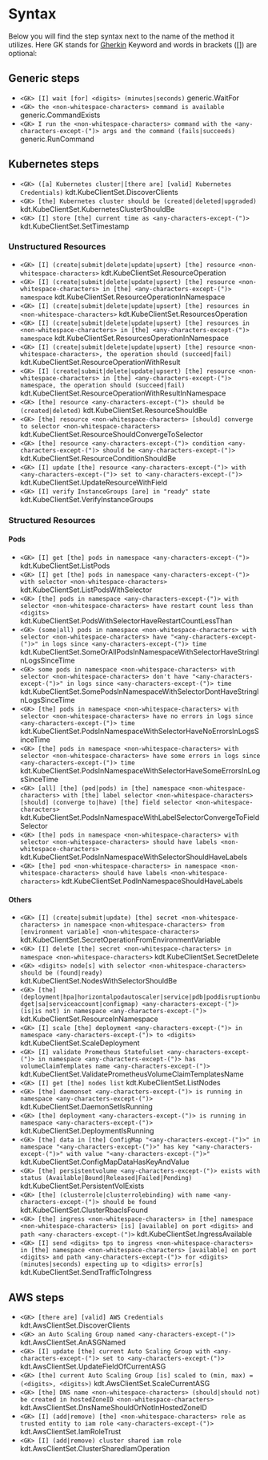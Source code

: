 # Syntax
Below you will find the step syntax next to the name of the method it utilizes. Here GK stands for [Gherkin](https://cucumber.io/docs/gherkin/reference/#keywords) Keyword and words in brackets ([]) are optional:

## Generic steps
- `<GK> [I] wait [for] <digits> (minutes|seconds)` generic.WaitFor
- `<GK> the <non-whitespace-characters> command is available` generic.CommandExists
- `<GK> I run the <non-whitespace-characters> command with the <any-characters-except-(")> args and the command (fails|succeeds)` generic.RunCommand

## Kubernetes steps
- `<GK> ([a] Kubernetes cluster|[there are] [valid] Kubernetes Credentials)` kdt.KubeClientSet.DiscoverClients
- `<GK> [the] Kubernetes cluster should be (created|deleted|upgraded)` kdt.KubeClientSet.KubernetesClusterShouldBe
- `<GK> [I] store [the] current time as <any-characters-except-(")>` kdt.KubeClientSet.SetTimestamp

### Unstructured Resources
- `<GK> [I] (create|submit|delete|update|upsert) [the] resource <non-whitespace-characters>` kdt.KubeClientSet.ResourceOperation
- `<GK> [I] (create|submit|delete|update|upsert) [the] resource <non-whitespace-characters> in [the] <any-characters-except-(")> namespace` kdt.KubeClientSet.ResourceOperationInNamespace
- `<GK> [I] (create|submit|delete|update|upsert) [the] resources in <non-whitespace-characters>` kdt.KubeClientSet.ResourcesOperation
- `<GK> [I] (create|submit|delete|update|upsert) [the] resources in <non-whitespace-characters> in [the] <any-characters-except-(")> namespace` kdt.KubeClientSet.ResourcesOperationInNamespace
- `<GK> [I] (create|submit|delete|update|upsert) [the] resource <non-whitespace-characters>, the operation should (succeed|fail)` kdt.KubeClientSet.ResourceOperationWithResult
- `<GK> [I] (create|submit|delete|update|upsert) [the] resource <non-whitespace-characters> in [the] <any-characters-except-(")> namespace, the operation should (succeed|fail)` kdt.KubeClientSet.ResourceOperationWithResultInNamespace
- `<GK> [the] resource <any-characters-except-(")> should be (created|deleted)` kdt.KubeClientSet.ResourceShouldBe
- `<GK> [the] resource <non-whitespace-characters> [should] converge to selector <non-whitespace-characters>` kdt.KubeClientSet.ResourceShouldConvergeToSelector
- `<GK> [the] resource <any-characters-except-(")> condition <any-characters-except-(")> should be <any-characters-except-(")>` kdt.KubeClientSet.ResourceConditionShouldBe
- `<GK> [I] update [the] resource <any-characters-except-(")> with <any-characters-except-(")> set to <any-characters-except-(")>` kdt.KubeClientSet.UpdateResourceWithField
- `<GK> [I] verify InstanceGroups [are] in "ready" state` kdt.KubeClientSet.VerifyInstanceGroups

### Structured Resources

#### Pods
- `<GK> [I] get [the] pods in namespace <any-characters-except-(")>` kdt.KubeClientSet.ListPods
- `<GK> [I] get [the] pods in namespace <any-characters-except-(")> with selector <non-whitespace-characters>` kdt.KubeClientSet.ListPodsWithSelector
- `<GK> [the] pods in namespace <any-characters-except-(")> with selector <non-whitespace-characters> have restart count less than <digits>` kdt.KubeClientSet.PodsWithSelectorHaveRestartCountLessThan
- `<GK> (some|all) pods in namespace <non-whitespace-characters> with selector <non-whitespace-characters> have "<any-characters-except-(")>" in logs since <any-characters-except-(")> time` kdt.KubeClientSet.SomeOrAllPodsInNamespaceWithSelectorHaveStringInLogsSinceTime
- `<GK> some pods in namespace <non-whitespace-characters> with selector <non-whitespace-characters> don't have "<any-characters-except-(")>" in logs since <any-characters-except-(")> time` kdt.KubeClientSet.SomePodsInNamespaceWithSelectorDontHaveStringInLogsSinceTime
- `<GK> [the] pods in namespace <non-whitespace-characters> with selector <non-whitespace-characters> have no errors in logs since <any-characters-except-(")> time` kdt.KubeClientSet.PodsInNamespaceWithSelectorHaveNoErrorsInLogsSinceTime
- `<GK> [the] pods in namespace <non-whitespace-characters> with selector <non-whitespace-characters> have some errors in logs since <any-characters-except-(")> time` kdt.KubeClientSet.PodsInNamespaceWithSelectorHaveSomeErrorsInLogsSinceTime
- `<GK> [all] [the] (pod|pods) in [the] namespace <non-whitespace-characters> with [the] label selector <non-whitespace-characters> [should] (converge to|have) [the] field selector <non-whitespace-characters>` kdt.KubeClientSet.PodsInNamespaceWithLabelSelectorConvergeToFieldSelector
- `<GK> [the] pods in namespace <non-whitespace-characters> with selector <non-whitespace-characters> should have labels <non-whitespace-characters>` kdt.KubeClientSet.PodsInNamespaceWithSelectorShouldHaveLabels
- `<GK> [the] pod <non-whitespace-characters> in namespace <non-whitespace-characters> should have labels <non-whitespace-characters>` kdt.KubeClientSet.PodInNamespaceShouldHaveLabels

#### Others
- `<GK> [I] (create|submit|update) [the] secret <non-whitespace-characters> in namespace <non-whitespace-characters> from [environment variable] <non-whitespace-characters>` kdt.KubeClientSet.SecretOperationFromEnvironmentVariable
- `<GK> [I] delete [the] secret <non-whitespace-characters> in namespace <non-whitespace-characters>` kdt.KubeClientSet.SecretDelete
- `<GK> <digits> node[s] with selector <non-whitespace-characters> should be (found|ready)` kdt.KubeClientSet.NodesWithSelectorShouldBe
- `<GK> [the] (deployment|hpa|horizontalpodautoscaler|service|pdb|poddisruptionbudget|sa|serviceaccount|configmap) <any-characters-except-(")> (is|is not) in namespace <any-characters-except-(")>` kdt.KubeClientSet.ResourceInNamespace
- `<GK> [I] scale [the] deployment <any-characters-except-(")> in namespace <any-characters-except-(")> to <digits>` kdt.KubeClientSet.ScaleDeployment
- `<GK> [I] validate Prometheus Statefulset <any-characters-except-(")> in namespace <any-characters-except-(")> has volumeClaimTemplates name <any-characters-except-(")>` kdt.KubeClientSet.ValidatePrometheusVolumeClaimTemplatesName
- `<GK> [I] get [the] nodes list` kdt.KubeClientSet.ListNodes
- `<GK> [the] daemonset <any-characters-except-(")> is running in namespace <any-characters-except-(")>` kdt.KubeClientSet.DaemonSetIsRunning
- `<GK> [the] deployment <any-characters-except-(")> is running in namespace <any-characters-except-(")>` kdt.KubeClientSet.DeploymentIsRunning
- `<GK> [the] data in [the] ConfigMap "<any-characters-except-(")>" in namespace "<any-characters-except-(")>" has key "<any-characters-except-(")>" with value "<any-characters-except-(")>"` kdt.KubeClientSet.ConfigMapDataHasKeyAndValue
- `<GK> [the] persistentvolume <any-characters-except-(")> exists with status (Available|Bound|Released|Failed|Pending)` kdt.KubeClientSet.PersistentVolExists
- `<GK> [the] (clusterrole|clusterrolebinding) with name <any-characters-except-(")> should be found` kdt.KubeClientSet.ClusterRbacIsFound
- `<GK> [the] ingress <non-whitespace-characters> in [the] namespace <non-whitespace-characters> [is] [available] on port <digits> and path <any-characters-except-(")>` kdt.KubeClientSet.IngressAvailable
- `<GK> [I] send <digits> tps to ingress <non-whitespace-characters> in [the] namespace <non-whitespace-characters> [available] on port <digits> and path <any-characters-except-(")> for <digits> (minutes|seconds) expecting up to <digits> error[s]` kdt.KubeClientSet.SendTrafficToIngress

## AWS steps
- `<GK> [there are] [valid] AWS Credentials` kdt.AwsClientSet.DiscoverClients
- `<GK> an Auto Scaling Group named <any-characters-except-(")>` kdt.AwsClientSet.AnASGNamed
- `<GK> [I] update [the] current Auto Scaling Group with <any-characters-except-(")> set to <any-characters-except-(")>` kdt.AwsClientSet.UpdateFieldOfCurrentASG
- `<GK> [the] current Auto Scaling Group [is] scaled to (min, max) = (<digits>, <digits>)` kdt.AwsClientSet.ScaleCurrentASG
- `<GK> [the] DNS name <non-whitespace-characters> (should|should not) be created in hostedZoneID <non-whitespace-characters>` kdt.AwsClientSet.DnsNameShouldOrNotInHostedZoneID
- `<GK> [I] (add|remove) [the] <non-whitespace-characters> role as trusted entity to iam role <any-characters-except-(")>` kdt.AwsClientSet.IamRoleTrust
- `<GK> [I] (add|remove) cluster shared iam role` kdt.AwsClientSet.ClusterSharedIamOperation
